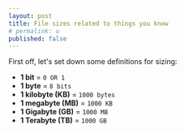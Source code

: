 ```yaml
---
layout: post
title: File sizes related to things you know
# permalink: u
published: false
---
```


First off, let's set down some definitions for sizing:

- **1 bit** = `0 OR 1`
- **1 byte** = `8 bits`
- **1 kilobyte (KB)** = `1000 bytes`
- **1 megabyte (MB)** = `1000 KB`
- **1 Gigabyte (GB)** = `1000 MB`
- **1 Terabyte (TB)** = `1000 GB`

